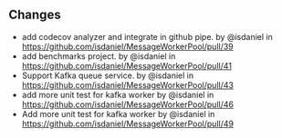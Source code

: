 ## Changes

* add codecov analyzer and integrate in github pipe. by @isdaniel in https://github.com/isdaniel/MessageWorkerPool/pull/39
* add benchmarks project. by @isdaniel in https://github.com/isdaniel/MessageWorkerPool/pull/41
* Support Kafka queue service. by @isdaniel in https://github.com/isdaniel/MessageWorkerPool/pull/43
* add more unit test for kafka worker by @isdaniel in https://github.com/isdaniel/MessageWorkerPool/pull/46
* Add more unit test for kafka worker by @isdaniel in https://github.com/isdaniel/MessageWorkerPool/pull/49